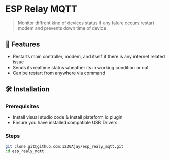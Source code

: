 ﻿# ESP Relay MQTT 
 > Monitor diffrent kind of devices status if any falure occurs restart modem and prevents down time of device

 
## 🚀 Features
- Restarts main controller, modem, and itself if there is any internet related issue
- Sends its realtime status wheather its in working condition or not
- Can be restart from anywhere via command

## 🛠️ Installation

### Prerequisites

- Install visual studio code & Install plateform io plugin 
- Ensure you have installed compatible USB Drivers

### Steps

```bash
git clone git@github.com:1230Ajay/esp_realy_mqtt.git
cd esp_realy_mqtt
